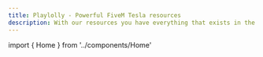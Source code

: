 ```yaml
---
title: Playlolly - Powerful FiveM Tesla resources
description: With our resources you have everything that exists in the real world of Tesla right on your FiveM server.
---
```


import { Home } from '../components/Home'

<Home />
